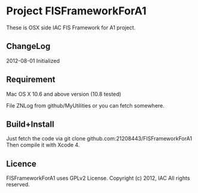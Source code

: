 # Project FISFrameworkForA1

These is OSX side IAC FIS Framework for A1 project.

## ChangeLog

2012-08-01
Initialized

## Requirement

Mac OS X 10.6 and above version (10.8 tested)

File ZNLog from github/MyUtilities or you can fetch somewhere.

## Build+Install

Just fetch the code via git clone github.com:21208443/FISFrameworkForA1
Then compile it with Xcode 4.


## Licence

   FISFrameworkForA1 uses GPLv2 License. 
   Copyright (c) 2012, IAC
   All rights reserved.
